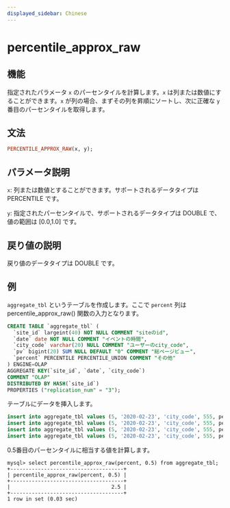 ```yaml
---
displayed_sidebar: Chinese
---
```


# percentile_approx_raw

## 機能

指定されたパラメータ `x` のパーセンタイルを計算します。`x` は列または数値にすることができます。`x` が列の場合、まずその列を昇順にソートし、次に正確な `y` 番目のパーセンタイルを取得します。

## 文法

```Haskell
PERCENTILE_APPROX_RAW(x, y);
```

## パラメータ説明

`x`: 列または数値とすることができます。サポートされるデータタイプは PERCENTILE です。

`y`: 指定されたパーセンタイルで、サポートされるデータタイプは DOUBLE で、値の範囲は [0.0,1.0] です。

## 戻り値の説明

戻り値のデータタイプは DOUBLE です。

## 例

`aggregate_tbl` というテーブルを作成します。ここで `percent` 列は percentile_approx_raw() 関数の入力となります。

  ```sql
  CREATE TABLE `aggregate_tbl` (
    `site_id` largeint(40) NOT NULL COMMENT "siteのid",
    `date` date NOT NULL COMMENT "イベントの時間",
    `city_code` varchar(20) NULL COMMENT "ユーザーのcity_code",
    `pv` bigint(20) SUM NULL DEFAULT "0" COMMENT "総ページビュー",
    `percent` PERCENTILE PERCENTILE_UNION COMMENT "その他"
  ) ENGINE=OLAP
  AGGREGATE KEY(`site_id`, `date`, `city_code`)
  COMMENT "OLAP"
  DISTRIBUTED BY HASH(`site_id`)
  PROPERTIES ("replication_num" = "3");
  ```

テーブルにデータを挿入します。

  ```sql
  insert into aggregate_tbl values (5, '2020-02-23', 'city_code', 555, percentile_hash(1));
  insert into aggregate_tbl values (5, '2020-02-23', 'city_code', 555, percentile_hash(2));
  insert into aggregate_tbl values (5, '2020-02-23', 'city_code', 555, percentile_hash(3));
  insert into aggregate_tbl values (5, '2020-02-23', 'city_code', 555, percentile_hash(4));
  ```

0.5番目のパーセンタイルに相当する値を計算します。

  ```Plain Text
  mysql> select percentile_approx_raw(percent, 0.5) from aggregate_tbl;
  +-------------------------------------+
  | percentile_approx_raw(percent, 0.5) |
  +-------------------------------------+
  |                                 2.5 |
  +-------------------------------------+
  1 row in set (0.03 sec)
  ```
